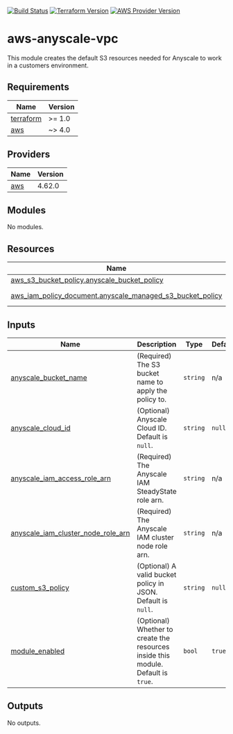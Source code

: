 [![Build Status][badge-build]][build-status]
[![Terraform Version][badge-terraform]](https://github.com/hashicorp/terraform/releases)
[![AWS Provider Version][badge-tf-aws]](https://github.com/terraform-providers/terraform-provider-aws/releases)

# aws-anyscale-vpc
This module creates the default S3 resources needed for Anyscale to work in a customers environment.

<!-- BEGINNING OF PRE-COMMIT-TERRAFORM DOCS HOOK -->
## Requirements

| Name                                                                      | Version |
| ------------------------------------------------------------------------- | ------- |
| <a name="requirement_terraform"></a> [terraform](#requirement\_terraform) | >= 1.0  |
| <a name="requirement_aws"></a> [aws](#requirement\_aws)                   | ~> 4.0  |

## Providers

| Name                                              | Version |
| ------------------------------------------------- | ------- |
| <a name="provider_aws"></a> [aws](#provider\_aws) | 4.62.0  |

## Modules

No modules.

## Resources

| Name                                                                                                                                                            | Type        |
| --------------------------------------------------------------------------------------------------------------------------------------------------------------- | ----------- |
| [aws_s3_bucket_policy.anyscale_bucket_policy](https://registry.terraform.io/providers/hashicorp/aws/latest/docs/resources/s3_bucket_policy)                     | resource    |
| [aws_iam_policy_document.anyscale_managed_s3_bucket_policy](https://registry.terraform.io/providers/hashicorp/aws/latest/docs/data-sources/iam_policy_document) | data source |

## Inputs

| Name                                                                                                                                               | Description                                                                       | Type     | Default | Required |
| -------------------------------------------------------------------------------------------------------------------------------------------------- | --------------------------------------------------------------------------------- | -------- | ------- | :------: |
| <a name="input_anyscale_bucket_name"></a> [anyscale\_bucket\_name](#input\_anyscale\_bucket\_name)                                                 | (Required) The S3 bucket name to apply the policy to.                             | `string` | n/a     |   yes    |
| <a name="input_anyscale_cloud_id"></a> [anyscale\_cloud\_id](#input\_anyscale\_cloud\_id)                                                          | (Optional) Anyscale Cloud ID. Default is `null`.                                  | `string` | `null`  |    no    |
| <a name="input_anyscale_iam_access_role_arn"></a> [anyscale\_iam\_access\_role\_arn](#input\_anyscale\_iam\_access\_role\_arn)                     | (Required) The Anyscale IAM SteadyState role arn.                                 | `string` | n/a     |   yes    |
| <a name="input_anyscale_iam_cluster_node_role_arn"></a> [anyscale\_iam\_cluster\_node\_role\_arn](#input\_anyscale\_iam\_cluster\_node\_role\_arn) | (Required) The Anyscale IAM cluster node role arn.                                | `string` | n/a     |   yes    |
| <a name="input_custom_s3_policy"></a> [custom\_s3\_policy](#input\_custom\_s3\_policy)                                                             | (Optional) A valid bucket policy in JSON. Default is `null`.                      | `string` | `null`  |    no    |
| <a name="input_module_enabled"></a> [module\_enabled](#input\_module\_enabled)                                                                     | (Optional) Whether to create the resources inside this module. Default is `true`. | `bool`   | `true`  |    no    |

## Outputs

No outputs.
<!-- END OF PRE-COMMIT-TERRAFORM DOCS HOOK -->

<!-- References -->
[Terraform]: https://www.terraform.io
[Issues]: https://github.com/anyscale/terraform-aws-anyscale-cloudfoundation-modules/issues
[badge-build]: https://github.com/anyscale/terraform-aws-anyscale-cloudfoundation-modules/workflows/CI/CD%20Pipeline/badge.svg
[badge-terraform]: https://img.shields.io/badge/terraform-1.x%20-623CE4.svg?logo=terraform
[badge-tf-aws]: https://img.shields.io/badge/AWS-4.+-F8991D.svg?logo=terraform
[build-status]: https://github.com/anyscale/terraform-aws-anyscale-cloudfoundation-modules/actions
